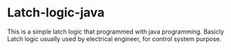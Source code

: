 # Latch-logic-java

This is a simple latch logic that programmed with java programming. Basicly Latch logic usually used by electrical engineer, for control system purpose.

